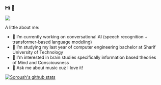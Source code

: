 ### Hi 👋
![](https://komarev.com/ghpvc/?username=s-omranpour&color=brightgreen)


A little about me:

- 🔭 I’m currently working on conversational AI (speech recognition + transformer-based language modeling)
- 🌱 I’m studying my last year of computer engineering bachelor at Sharif University of Technology
- 🧠 I'm interested in brain studies specifically information based theories of Mind and Consciousness
- 💬 Ask me about music cuz I love it!

[![Soroush's github stats](https://github-readme-stats.vercel.app/api?username=s-omranpour)](https://github.com/anuraghazra/github-readme-stats)
